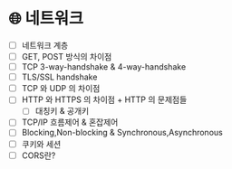 # 🌐 네트워크

- [ ]  네트워크 계층
- [ ]  GET, POST 방식의 차이점
- [ ]  TCP 3-way-handshake & 4-way-handshake
- [ ]  TLS/SSL handshake
- [ ]  TCP 와 UDP 의 차이점
- [ ]  HTTP 와 HTTPS 의 차이점 + HTTP 의 문제점들
    - [ ]  대칭키 & 공개키
- [ ]  TCP/IP 흐름제어 & 혼잡제어
- [ ]  Blocking,Non-blocking & Synchronous,Asynchronous
- [ ]  쿠키와 세션
- [ ]  CORS란?

